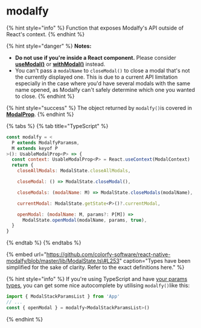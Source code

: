 # modalfy

{% hint style="info" %}
Function that exposes Modalfy's API outside of React's context.
{% endhint %}

{% hint style="danger" %}
**Notes:** 

* **Do not use if you're inside a React component.**  Please consider [**useModal\(\)**](usemodal.md) or [**withModal\(\)**](withmodal.md) instead.
* You can't pass a `modalName` to `closeModal()` to close a modal that's not the currently displayed one. This is due to a current API limitation especially in the case where you'd have several modals with the same name opened, as Modalfy can't safely determine which one you wanted to close.
{% endhint %}

{% hint style="success" %}
The object returned by `modalfy()`is covered in [**ModalProp**](types/modalprop.md).
{% endhint %}

{% tabs %}
{% tab title="TypeScript" %}
```javascript
const modalfy = <
  P extends ModalfyParamsm,
  M extends keyof P
>(): UsableModalProp<P> => {
  const context: UsableModalProp<P> = React.useContext(ModalContext)
  return {
    closeAllModals: ModalState.closeAllModals,

    closeModal: () => ModalState.closeModal(),

    closeModals: (modalName: M) => ModalState.closeModals(modalName),

    currentModal: ModalState.getState<P>()?.currentModal,

    openModal: (modalName: M, params?: P[M]) =>
      ModalState.openModal(modalName, params, true),
  }
}
```
{% endtab %}
{% endtabs %}

{% embed url="https://github.com/colorfy-software/react-native-modalfy/blob/master/lib/ModalState.ts\#L253" caption="Types have been simplified for the sake of clarity. Refer to the exact definitions here." %}

{% hint style="info" %}
If you're using TypeScript and have [your params types](../guides/typing.md#modalprop), you can get some nice autocomplete by utilising `modalfy()`like this:

```javascript
import { ModalStackParamsList } from 'App'
// ...
const { openModal } = modalfy<ModalStackParamsList>()
```
{% endhint %}

